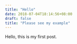 ```yaml
---
title: "Hello"
date: 2018-07-04T18:14:56+08:00
draft: false
title: "Please see my example"
---
```

Hello, this is my first post.

